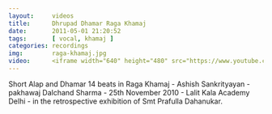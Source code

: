 ```yaml
---
layout:     videos
title:      Dhrupad Dhamar Raga Khamaj
date:       2011-05-01 21:20:52
tags:       [ vocal, khamaj ]
categories: recordings
img:        raga-khamaj.jpg
video:      <iframe width="640" height="480" src="https://www.youtube.com/embed/SBzzwsy2wdI" frameborder="0" allowfullscreen></iframe>
---
```

Short Alap and Dhamar 14 beats in Raga Khamaj - Ashish Sankrityayan - pakhawaj Dalchand Sharma - 25th November 2010 - Lalit Kala Academy Delhi - in the retrospective exhibition of Smt Prafulla Dahanukar.
